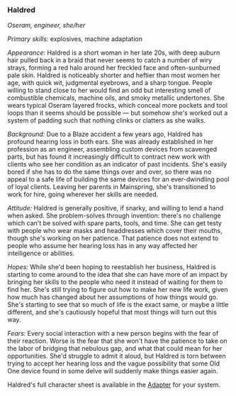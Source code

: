 ### Haldred

_Oseram, engineer, she/her_

_Primary skills:_ explosives, machine adaptation

_Appearance:_ Haldred is a short woman in her late 20s, with deep auburn hair pulled back in a braid that never seems to catch a number of wiry strays, forming a red halo around her freckled face and often-sunburned pale skin.
Haldred is noticeably shorter and heftier than most women her age, with quick wit, judgmental eyebrows, and a sharp tongue.
People willing to stand close to her would find an odd but interesting smell of combustible chemicals, machine oils, and smoky metallic undertones.
She wears typical Oseram layered frocks, which conceal more pockets and tool loops than it seems should be possible — but somehow she's worked out a system of padding such that nothing clinks or clatters as she walks.

_Background:_ Due to a Blaze accident a few years ago, Haldred has profound hearing loss in both ears.
She was already established in her profession as an engineer, assembling custom devices from scavenged parts, but has found it increasingly difficult to contract new work with clients who see her condition as an indicator of past incidents.
She's easily bored if she has to do the same things over and over, so there was no appeal to a safe life of building the same devices for an ever-dwindling pool of loyal clients.
Leaving her parents in Mainspring, she's transitioned to work for hire, going wherever her skills are needed.

_Attitude:_ Haldred is generally positive, if snarky, and willing to lend a hand when asked.
She problem-solves through invention: there's no challenge which can't be solved with spare parts, tools, and time.
She can get testy with people who wear masks and headdresses which cover their mouths, though she's working on her patience.
That patience does not extend to people who assume her hearing loss has in any way affected her intelligence or abilities.

_Hopes:_ While she'd been hoping to reestablish her business, Haldred is starting to come around to the idea that she can have more of an impact by bringing her skills to the people who need it instead of waiting for them to find her.
She's still trying to figure out how to make her new life work, given how much has changed about her assumptions of how things would go.
She's starting to see that so much of life is the exact same, or maybe a little different, and she's cautiously hopeful that most things will turn out this way.

_Fears:_ Every social interaction with a new person begins with the fear of their reaction.
Worse is the fear that she won't have the patience to take on the labor of bridging that nebulous gap, and what that could mean for her opportunities.
She'd struggle to admit it aloud, but Haldred is torn between trying to accept her hearing loss and the vague possibility that some Old One device found in some delve will suddenly make things easier again.

Haldred's full character sheet is available in the [Adapter](600-adapters.md) for your system.
